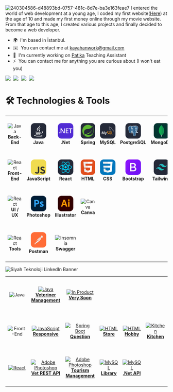 ![240304586-d48893bd-0757-481c-8d7e-ba3e163feae7](https://github.com/batuhanlog/batuhanlog/assets/82649079/12ab4758-8f2c-405f-9af8-025a4a2e1977)
I entered the world of web development at a young age, I coded my first website(<a href="https://dincicocuklar.tr.gg/" target="_blank">Here</a>) at the age of 10 and made my first money online through my movie website.
From that age to this age, I created various projects and finally decided to become a web developer.


* 🌍  I'm based in İstanbul.
* ✉️  You can contact me at [kayahanwork@gmail.com](mailto:kayahanwork@gmail.com)
* 🚀  I'm currently working on [Patika](http://patika.dev) Teaching Assistant
* ⚡  You can contact me for anything you are curious about (I  won't eat you)
<!-- Social Links -->
<p>
   <kbd>
      <a target="_blank" href="https://twitter.com/batuhanlog" title="Twitter - @batuhanlog"><img src="https://img.shields.io/badge/Twitter-1D9BF0.svg?style=for-the-badge&logo=Twitter&logoColor=white" /></a>
      <a target="_blank" href="https://www.linkedin.com/in/batuhankayahan" title="LinkedIn - Batuhan Kayahan"><img src="https://img.shields.io/badge/LinkedIn-0A66C2.svg?style=for-the-badge&logo=LinkedIn&logoColor=white" /></a>
     <a target="_blank" href="https://medium.com/@batuhankayahan" title="Medium - Batuhan Kayahan"><img src="https://img.shields.io/badge/Medium-12100E?style=for-the-badge&logo=medium&logoColor=white" /></a>
     <a target="_blank" href="mailto:kayahanwork@gmail.com" title="Mail - Batuhan Kayahan"><img src="https://img.shields.io/badge/Gmail-EA4335.svg?style=for-the-badge&logo=Gmail&logoColor=white" /></a>
  </kbd>
</p>

# 🛠️ Technologies & Tools

<table>
  <tr>
    <td align="center" height="108" width="108">
      <img
        src="https://static.vecteezy.com/system/resources/previews/020/121/474/original/backend-icon-design-free-vector.jpg"
        width="48"
        height="48"
        alt="Java"
      />
      <br /><strong>Back-End</strong>
    </td>
    <td align="center" height="108" width="108">
      <img
        src="https://github.com/tandpfun/skill-icons/raw/main/icons/Java-Dark.svg"
        width="48"
        height="48"
        alt="Java"
      />
      <br /><strong>Java</strong>
    </td>
     <td align="center" height="108" width="108">
      <img
        src="https://github.com/tandpfun/skill-icons/raw/main/icons/DotNet.svg"
        width="48"
        height="48"
        alt="Java"
      />
      <br /><strong>.Net</strong>
    </td>
    <td align="center" height="108" width="108">
      <img
        src="https://github.com/tandpfun/skill-icons/raw/main/icons/Spring-Dark.svg"
        width="48"
        height="48"
        alt="Spring Boot"
      />
      <br /><strong>Spring</strong>
    </td>
    <td align="center" height="108" width="108">
      <img
        src="https://github.com/tandpfun/skill-icons/raw/main/icons/MySQL-Dark.svg"
        width="48"
        height="48"
        alt="MySQL"
      />
      <br /><strong>MySQL</strong>
    </td>
    <td align="center" height="108" width="108">
      <img
        src="https://github.com/tandpfun/skill-icons/raw/main/icons/PostgreSQL-Dark.svg"
        width="48"
        height="48"
        alt="PostgreSQL"
      />
      <br /><strong>PostgreSQL</strong>
    </td>
    <td align="center" height="108" width="108">
      <img
        src="https://github.com/tandpfun/skill-icons/raw/main/icons/MongoDB.svg"
        width="48"
        height="48"
        alt="MongoDB"
      />
      <br /><strong>MongoDB</strong>
    </td>
    <td align="center" height="108" width="108">
      <img
        src="https://github.com/tandpfun/skill-icons/raw/main/icons/Docker.svg"
        width="48"
        height="48"
        alt="Docker"
      />
      <br /><strong>Docker</strong>
    </td>
  </tr>
  <tr>
    <td align="center" height="108" width="108">
      <img
        src="https://www.pngitem.com/pimgs/m/561-5615118_front-end-development-icon-clipart-png-download-transparent.png"
        width="48"
        height="48"
        alt="React"
      />
      <br /><strong>Front-End</strong>
    </td>
    <td align="center" height="108" width="108">
      <img
        src="https://github.com/tandpfun/skill-icons/raw/main/icons/JavaScript.svg"
        width="48"
        height="48"
        alt="JavaScript"
      />
      <br /><strong>JavaScript</strong>
    </td>
    <td align="center" height="108" width="108">
      <img
        src="https://github.com/tandpfun/skill-icons/raw/main/icons/React-Dark.svg"
        width="48"
        height="48"
        alt="React"
      />
      <br /><strong>React</strong>
    </td>
       <td align="center" height="108" width="108">
      <img
        src="https://github.com/tandpfun/skill-icons/raw/main/icons/HTML.svg"
        width="48"
        height="48"
        alt="HTML"
      />
      <br /><strong>HTML</strong>
    </td>
       <td align="center" height="108" width="108">
      <img
        src="https://github.com/tandpfun/skill-icons/raw/main/icons/CSS.svg"
        width="48"
        height="48"
        alt="CSS"
      />
      <br /><strong>CSS</strong>
    </td>
    </td>
       <td align="center" height="108" width="108">
      <img
        src="https://github.com/tandpfun/skill-icons/raw/main/icons/Bootstrap.svg"
        width="48"
        height="48"
        alt="Bootstrap"
      />
      <br /><strong>Bootstrap</strong>
    </td>
    </td>
       <td align="center" height="108" width="108">
      <img
        src="https://github.com/tandpfun/skill-icons/raw/main/icons/TailwindCSS-Dark.svg"
        width="48"
        height="48"
        alt="TailwindCss"
      />
      <br /><strong>Tailwind</strong>
    </td>
    </td>
       <td align="center" height="108" width="108">
      <img
        src="https://github.com/tandpfun/skill-icons/raw/main/icons/Vite-Dark.svg"
        width="48"  
        height="48"
        alt="Tailwind CSS"
      />
      <br /><strong>Vite JS</strong>
    </td>
    </td>
       <td align="center" height="108" width="108">
      <img
        src="https://github.com/tandpfun/skill-icons/raw/main/icons/Redux.svg"
        width="48"
        height="48"
        alt="Electron"
      />
      <br /><strong>Redux</strong>
    </td>


  </tr>
  <tr>
    <td align="center" height="108" width="108">
      <img
        src="https://static.vecteezy.com/system/resources/previews/015/771/729/non_2x/ui-ux-designer-icon-design-free-vector.jpg"
        width="48"
        height="48"
        alt="React"
      />
      <br /><strong>UI / UX</strong>
    </td>
    <td align="center" height="108" width="108">
      <img
        src="https://github.com/tandpfun/skill-icons/raw/main/icons/Photoshop.svg"
        width="48"
        height="48"
        alt="Adobe Photoshop"
      />
      <br /><strong>Photoshop</strong>
    </td>
    <td align="center" height="108" width="108">
      <img
        src="https://github.com/tandpfun/skill-icons/raw/main/icons/Illustrator.svg"
        width="48"
        height="48"
        alt="Adobe Illustrator"
      />
      <br /><strong>Illustrator</strong>
    </td>
    <td align="center" height="108" width="108">
      <img
        src="https://i.pinimg.com/originals/ea/27/eb/ea27eb4a6229bfa4fa24cee2e9547c01.png"
        width="48"
        height="48"
        alt="Canva"
      />
      <br /><strong> Canva</strong>
    </td>
    </tr>
  <tr>
    <td align="center" height="108" width="108">
      <img
        src="https://png.pngtree.com/png-clipart/20191027/ourmid/pngtree-tool-icon-png-image_1869818.jpg"
        width="48"
        height="48"
        alt="React"
      />
    <br /><strong>Tools</strong>
    </td>
    <td align="center" height="108" width="108">
      <img
        src="https://github.com/tandpfun/skill-icons/raw/main/icons/Postman.svg"
        width="48"
        height="48"
        alt="Postman"
      />
      <br /><strong>Postman</strong>
    </td>
    <td align="center" height="108" width="108">
      <img
        src="https://static-00.iconduck.com/assets.00/swagger-icon-1024x1024-09037v1r.png"
        width="48"
        height="48"
        alt="Insomnia"
      />
      <br /><strong>Swagger</strong>
    </td>
  
  </tr>


</table>


![Siyah Teknoloji LinkedIn Banner](https://github.com/batuhanlog/batuhanlog/assets/82649079/04ced5f4-ed34-40e3-ae36-a5427b47228e)


<table>
  <tr>
    <td align="center" height="108" width="108">
      <img
        src="https://github.com/batuhanlog/batuhanlog/assets/82649079/07e08832-657d-4d4c-b8f1-804183761d6d"
        width="118"
        height="88"
        alt="Java"
      />
      <br /><strong></strong>
    </td>
    <td align="center" height="108" width="108">
    <a href="https://github.com/batuhanlog/Veterinary_Management">
      <img
        src="https://github.com/batuhanlog/batuhanlog/assets/82649079/8b4e196f-c0db-4e14-a3ea-4d78cc1e6312"
        width="148"
        height="48"
        alt="Java"
      />
      <br /><strong>Veteriner Management</strong>
    <td align="center" height="108" width="108">
    <a href="#">
      <img
        src="https://simpauldesign.com/wp-content/uploads/2019/02/sky.garden.jpg"
        width="118"
        height="68"
        alt="In Product"
      />
      <br /><strong>Very Soon</strong>

  </tr>
  <tr>
    <td align="center" height="108" width="108">
      <img
        src="https://github.com/batuhanlog/batuhanlog/assets/82649079/72a7aa10-336d-4d29-9787-0a87de589f5d"
        width="118"
        height="88"
        alt="Front-End"
      />
      <br /><strong></strong>
    </td>
    <td align="center" height="108" width="108">
          <a href="https://github.com/batuhanlog/Spor-Center-Web-Site">
      <img
        src="https://github.com/batuhanlog/batuhanlog/assets/82649079/f749a5e9-0a06-4478-a26d-7b0901630b2f"
        width="148"
        height="58"
        alt="JavaScript"
      />
      <br /><strong>Responsive </strong>
   <td align="center" height="108" width="108">
        <a href="https://github.com/batuhanlog/Question_Project-JS-REACT-">
      <img
        src="https://github.com/batuhanlog/batuhanlog/assets/82649079/af2dada1-ea72-4434-b338-4bcb3bb9ccea"
        width="148"
        height="68"
        alt="Spring Boot"
      />
      <br /><strong>Question </strong>
    </td>
       <td align="center" height="108" width="108">
             <a href="https://github.com/batuhanlog/Front-end-Projects/tree/main/Bootstrap/MusicStore">
      <img
        src="https://github.com/batuhanlog/batuhanlog/assets/82649079/f56f3967-c846-44f4-9a84-279d8f3367d4"
        width="148"
        height="58"
        alt="HTML"
      />
      <br /><strong>Store</strong>
    </td>
      </td>
       <td align="center" height="108" width="108">
             <a href="https://github.com/batuhanlog/Front-end-Projects/tree/main/CSS/Hobby">
      <img
        src="https://github.com/batuhanlog/batuhanlog/assets/82649079/816e3a41-9656-409a-a2f6-af9446931279"
        width="148"
        height="58"
        alt="HTML"
      />
      <br /><strong>Hobby </strong>
    </td>
<td align="center" height="108" width="108">
             <a href="https://github.com/batuhanlog/Front-end-Projects/tree/main/CSS/MusicStore">
      <img
        src="https://raw.githubusercontent.com/batuhanlog/Front-end-Projects/main/JavaScript/AsianKitchen/ss.png"
        width="148"
        height="58"
        alt="Kitchen"
      />
      <br /><strong>Kitchen </strong>
    </td>
 

  </tr>
  <tr>
    <td align="center" height="108" width="138">
                   <a href="https://github.com/batuhanlog/Front-end-Projects/tree/main">
      <img
        src="https://github.com/batuhanlog/batuhanlog/assets/82649079/2a892cb5-8c08-4129-bb38-6dc3471e9f3d"
        width="118"
        height="88"
        alt="React"
      />
      <br /><strong></strong>
    </td>
    <td align="center" height="108" width="108">
          <a href="https://github.com/batuhanlog/Veterinary-Management-System">
      <img
        src="https://github.com/batuhanlog/batuhanlog/assets/82649079/0b4a7bef-2178-48d6-b89f-40a1c96b99f3"
        width="108"
        height="48"
        alt="Adobe Photoshop"
      />
      <br /><strong>Vet REST API</strong>
    </td>
    </td>
    <td align="center" height="108" width="108">
          <a href="https://github.com/batuhanlog/Turizm-Acenta-Sistemi">
      <img
        src="https://github.com/batuhanlog/batuhanlog/assets/82649079/f338a511-5137-4737-b502-909a8eea80fe"
        width="148"
        height="48"
        alt="Adobe Photoshop"
      />
      <br /><strong>Tourism Management </strong>
    </td>
    </td>
    <td align="center" height="108" width="108">
          <a href="https://github.com/batuhanlog/Library/tree/main">
      <img
        src="https://github.com/batuhanlog/batuhanlog/assets/82649079/6a413d31-4504-4ea0-bc59-9208fa93cf17"
        width="148"
        height="78"
        alt="MySQL"
      />
      <br /><strong>Library</strong>
    </td>
     </td>
    <td align="center" height="108" width="108">
          <a href="https://github.com/batuhanlog/.Net-NLayer-Project">
      <img
        src="https://github.com/user-attachments/assets/3e0dff39-dbce-4306-9199-c986b5b872d0"
        width="148"
        height="78"
        alt="MySQL"
      />
      <br /><strong>.Net API</strong>
    </td>
    
  </tr>


</table>
